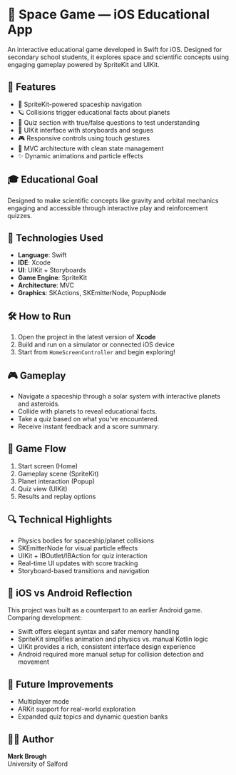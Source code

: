 # 🌌 Space Game — iOS Educational App

An interactive educational game developed in Swift for iOS. Designed for secondary school students, it explores space and scientific concepts using engaging gameplay powered by SpriteKit and UIKit.

## 📱 Features

- 🚀 SpriteKit-powered spaceship navigation
- 🪐 Collisions trigger educational facts about planets
- 🧠 Quiz section with true/false questions to test understanding
- 🎨 UIKit interface with storyboards and segues
- 🎮 Responsive controls using touch gestures
- 📐 MVC architecture with clean state management
- ✨ Dynamic animations and particle effects

## 🎓 Educational Goal

Designed to make scientific concepts like gravity and orbital mechanics engaging and accessible through interactive play and reinforcement quizzes.

## 🔧 Technologies Used

- **Language**: Swift
- **IDE**: Xcode
- **UI**: UIKit + Storyboards
- **Game Engine**: SpriteKit
- **Architecture**: MVC
- **Graphics**: SKActions, SKEmitterNode, PopupNode

## 🛠️ How to Run

1. Open the project in the latest version of **Xcode**
2. Build and run on a simulator or connected iOS device
3. Start from `HomeScreenController` and begin exploring!

## 🎮 Gameplay

- Navigate a spaceship through a solar system with interactive planets and asteroids.
- Collide with planets to reveal educational facts.
- Take a quiz based on what you've encountered.
- Receive instant feedback and a score summary.

## 🔁 Game Flow

1. Start screen (Home)
2. Gameplay scene (SpriteKit)
3. Planet interaction (Popup)
4. Quiz view (UIKit)
5. Results and replay options

## 🔍 Technical Highlights

- Physics bodies for spaceship/planet collisions
- SKEmitterNode for visual particle effects
- UIKit + IBOutlet/IBAction for quiz interaction
- Real-time UI updates with score tracking
- Storyboard-based transitions and navigation

## 🔬 iOS vs Android Reflection

This project was built as a counterpart to an earlier Android game. Comparing development:
- Swift offers elegant syntax and safer memory handling
- SpriteKit simplifies animation and physics vs. manual Kotlin logic
- UIKit provides a rich, consistent interface design experience
- Android required more manual setup for collision detection and movement

## 🚀 Future Improvements

- Multiplayer mode
- ARKit support for real-world exploration
- Expanded quiz topics and dynamic question banks

## 👨‍🎓 Author

**Mark Brough**  
University of Salford  
